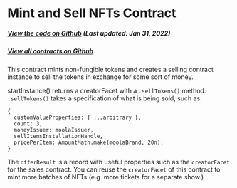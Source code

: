 # Mint and Sell NFTs Contract

<Zoe-Version/>

##### [View the code on Github](https://github.com/Agoric/agoric-sdk/blob/4e0aece631d8310c7ab8ef3f46fad8981f64d208/packages/zoe/src/contracts/mintAndSellNFT.js) (Last updated: Jan 31, 2022)
##### [View all contracts on Github](https://github.com/Agoric/agoric-sdk/tree/master/packages/zoe/src/contracts)

This contract mints non-fungible tokens and creates a selling contract
instance to sell the tokens in exchange for some sort of money.

startInstance() returns a creatorFacet with a `.sellTokens()` method. `.sellTokens()` takes a
specification of what is being sold, such as:
```
{
  customValueProperties: { ...arbitrary },
  count: 3,
  moneyIssuer: moolaIssuer,
  sellItemsInstallationHandle,
  pricePerItem: AmountMath.make(moolaBrand, 20n),
}
```

The `offerResult` is a record with useful properties such as the
`creatorFacet` for the sales contract. You can reuse the
`creatorFacet` of this contract to mint more batches of NFTs (e.g.
more tickets for a separate show.)
